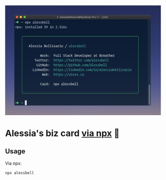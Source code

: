 ![Alessia's npx card](/card.png)

# Alessia's biz card [via npx](https://twitter.com/bitandbang/status/1075473070368919552) 📇

## Usage

Via npx:

```
npx alessbell
```
